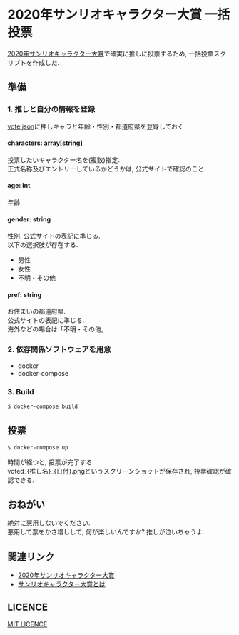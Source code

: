 # 2020年サンリオキャラクター大賞 一括投票

[2020年サンリオキャラクター大賞](https://ranking.sanrio.co.jp/)で確実に推しに投票するため, 一括投票スクリプトを作成した.  

## 準備

### 1. 推しと自分の情報を登録

[vote.json](vote.json)に押しキャラと年齢・性別・都道府県を登録しておく

#### characters: array[string]

投票したいキャラクター名を(複数)指定.  
正式名称及びエントリーしているかどうかは, 公式サイトで確認のこと.

#### age: int

年齢.

#### gender: string

性別. 公式サイトの表記に準じる.  
以下の選択肢が存在する.  

- 男性
- 女性
- 不明・その他

#### pref: string

お住まいの都道府県.  
公式サイトの表記に準じる.  
海外などの場合は「不明・その他」

### 2. 依存関係ソフトウェアを用意

- docker
- docker-compose

### 3. Build

```sh
$ docker-compose build
```

## 投票

```sh
$ docker-compose up
```

時間が経つと, 投票が完了する.  
voted_{推し名}_{日付}.pngというスクリーンショットが保存され, 投票確認が確認できる.


## おねがい

絶対に悪用しないでください.  
悪用して票をかさ増しして, 何が楽しいんですか? 推しが泣いちゃうよ.

## 関連リンク

- [2020年サンリオキャラクター大賞](https://ranking.sanrio.co.jp/)
- [サンリオキャラクター大賞とは](https://ranking.sanrio.co.jp/about/)

## LICENCE

[MIT LICENCE](https://github.com/kekeho/sanrio2020vote/LICENCE)
